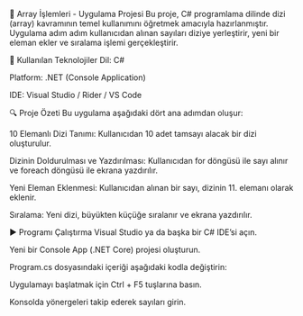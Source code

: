 📌 Array İşlemleri - Uygulama Projesi
Bu proje, C# programlama dilinde dizi (array) kavramının temel kullanımını öğretmek amacıyla hazırlanmıştır. Uygulama adım adım kullanıcıdan alınan sayıları diziye yerleştirir, yeni bir eleman ekler ve sıralama işlemi gerçekleştirir.

🔧 Kullanılan Teknolojiler
Dil: C#

Platform: .NET (Console Application)

IDE: Visual Studio / Rider / VS Code

🔍 Proje Özeti
Bu uygulama aşağıdaki dört ana adımdan oluşur:

10 Elemanlı Dizi Tanımı:
Kullanıcıdan 10 adet tamsayı alacak bir dizi oluşturulur.

Dizinin Doldurulması ve Yazdırılması:
Kullanıcıdan for döngüsü ile sayı alınır ve foreach döngüsü ile ekrana yazdırılır.

Yeni Eleman Eklenmesi:
Kullanıcıdan alınan bir sayı, dizinin 11. elemanı olarak eklenir.

Sıralama:
Yeni dizi, büyükten küçüğe sıralanır ve ekrana yazdırılır.

▶️ Programı Çalıştırma
Visual Studio ya da başka bir C# IDE’si açın.

Yeni bir Console App (.NET Core) projesi oluşturun.

Program.cs dosyasındaki içeriği aşağıdaki kodla değiştirin:

Uygulamayı başlatmak için Ctrl + F5 tuşlarına basın.

Konsolda yönergeleri takip ederek sayıları girin.


